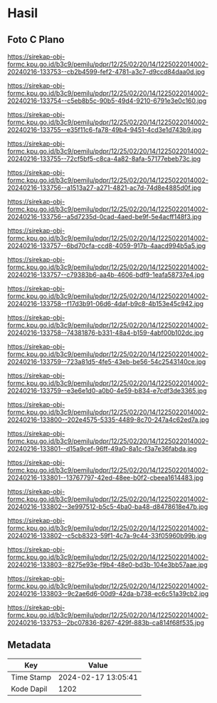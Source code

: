 # Hasil

## Foto C Plano

https://sirekap-obj-formc.kpu.go.id/b3c9/pemilu/pdpr/12/25/02/20/14/1225022014002-20240216-133753--cb2b4599-fef2-4781-a3c7-d9ccd84daa0d.jpg

https://sirekap-obj-formc.kpu.go.id/b3c9/pemilu/pdpr/12/25/02/20/14/1225022014002-20240216-133754--c5eb8b5c-90b5-49d4-9210-6791e3e0c160.jpg

https://sirekap-obj-formc.kpu.go.id/b3c9/pemilu/pdpr/12/25/02/20/14/1225022014002-20240216-133755--e35f11c6-fa78-49b4-9451-4cd3e1d743b9.jpg

https://sirekap-obj-formc.kpu.go.id/b3c9/pemilu/pdpr/12/25/02/20/14/1225022014002-20240216-133755--72cf5bf5-c8ca-4a82-8afa-57177ebeb73c.jpg

https://sirekap-obj-formc.kpu.go.id/b3c9/pemilu/pdpr/12/25/02/20/14/1225022014002-20240216-133756--a1513a27-a271-4821-ac7d-74d8e4885d0f.jpg

https://sirekap-obj-formc.kpu.go.id/b3c9/pemilu/pdpr/12/25/02/20/14/1225022014002-20240216-133756--a5d7235d-0cad-4aed-be9f-5e4acff148f3.jpg

https://sirekap-obj-formc.kpu.go.id/b3c9/pemilu/pdpr/12/25/02/20/14/1225022014002-20240216-133757--6bd70cfa-ccd8-4059-917b-4aacd994b5a5.jpg

https://sirekap-obj-formc.kpu.go.id/b3c9/pemilu/pdpr/12/25/02/20/14/1225022014002-20240216-133757--c79383b6-aa4b-4606-bdf9-1eafa58737e4.jpg

https://sirekap-obj-formc.kpu.go.id/b3c9/pemilu/pdpr/12/25/02/20/14/1225022014002-20240216-133758--f17d3b91-06d6-4daf-b9c8-4b153e45c942.jpg

https://sirekap-obj-formc.kpu.go.id/b3c9/pemilu/pdpr/12/25/02/20/14/1225022014002-20240216-133758--74381876-b331-48a4-b159-4abf00b102dc.jpg

https://sirekap-obj-formc.kpu.go.id/b3c9/pemilu/pdpr/12/25/02/20/14/1225022014002-20240216-133759--723a81d5-4fe5-43eb-be56-54c2543140ce.jpg

https://sirekap-obj-formc.kpu.go.id/b3c9/pemilu/pdpr/12/25/02/20/14/1225022014002-20240216-133759--e3e6e1d0-a0b0-4e59-b834-e7cdf3de3365.jpg

https://sirekap-obj-formc.kpu.go.id/b3c9/pemilu/pdpr/12/25/02/20/14/1225022014002-20240216-133800--202e4575-5335-4489-8c70-247a4c62ed7a.jpg

https://sirekap-obj-formc.kpu.go.id/b3c9/pemilu/pdpr/12/25/02/20/14/1225022014002-20240216-133801--d15a9cef-96ff-49a0-8a1c-f3a7e36fabda.jpg

https://sirekap-obj-formc.kpu.go.id/b3c9/pemilu/pdpr/12/25/02/20/14/1225022014002-20240216-133801--13767797-42ed-48ee-b0f2-cbeea1614483.jpg

https://sirekap-obj-formc.kpu.go.id/b3c9/pemilu/pdpr/12/25/02/20/14/1225022014002-20240216-133802--3e997512-b5c5-4ba0-ba48-d8478618e47b.jpg

https://sirekap-obj-formc.kpu.go.id/b3c9/pemilu/pdpr/12/25/02/20/14/1225022014002-20240216-133802--c5cb8323-59f1-4c7a-9c44-33f05960b99b.jpg

https://sirekap-obj-formc.kpu.go.id/b3c9/pemilu/pdpr/12/25/02/20/14/1225022014002-20240216-133803--8275e93e-f9b4-48e0-bd3b-104e3bb57aae.jpg

https://sirekap-obj-formc.kpu.go.id/b3c9/pemilu/pdpr/12/25/02/20/14/1225022014002-20240216-133803--9c2ae6d6-00d9-42da-b738-ec6c51a39cb2.jpg

https://sirekap-obj-formc.kpu.go.id/b3c9/pemilu/pdpr/12/25/02/20/14/1225022014002-20240216-133753--2bc07836-8267-429f-883b-ca814f68f535.jpg


## Metadata

| Key        | Value               |
| ---------- | ------------------- |
| Time Stamp | 2024-02-17 13:05:41 |
| Kode Dapil | 1202                |



